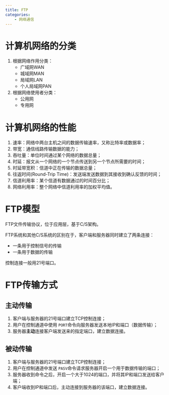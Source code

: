 ```yaml
---
title: FTP
categories:
	- 网络通信
---
```

# 计算机网络的分类

1. 根据网络作用分类：
   * 广域网WAN
   * 城域网MAN
   * 局域网LAN
   * 个人局域网PAN
2. 根据网络使用者分类：
   * 公用网
   * 专用网

<!-- more -->

# 计算机网络的性能

1. 速率：网络中两台主机之间的数据传输速率，又称比特率或数据率；
2. 带宽：通信线路传输数据的能力；
3. 吞吐量：单位时间通过某个网络的数据总量；
4. 时延：报文从一个网络的一个节点传送到另一个节点所需要的时间；
5. 时延带宽积：信道中正在传输的数据总量；
6. 往返时间(Round-Trip Time)：发送端发送数据到其接收到确认反馈的时间；
7. 信道利用率：某个信道有数据通过的时间百分比；
8. 网络利用率：整个网络中信道利用率的加权平均值。

# FTP模型

FTP文件传输协议，位于应用层，基于C/S架构。

FTP系统和其他C/S系统的区别在于，客户端和服务器同时建立了两条连接：

* 一条用于控制信号的传输
* 一条用于数据的传输

控制连接一般用21号端口。

# FTP传输方式

## 主动传输

1. 客户端与服务器的21号端口建立TCP控制连接；
2. 用户在控制通道中使用 `PORT`命令向服务器发送本地IP和端口（数据传输）；
3. 服务器**主动**连接客户端发送来的指定端口，建立数据连接。

## 被动传输

1. 客户端与服务器的21号端口建立TCP控制连接；
2. 用户在控制通道中发送 `PASV`命令请求服务器开启一个用于数据传输的端口；
3. 服务器收到命令之后，开启一个大于1024的端口，并将其IP和端口发送给客户端；
4. 客户端收到IP和端口后，主动连接到服务器的该端口，建立数据连接。
